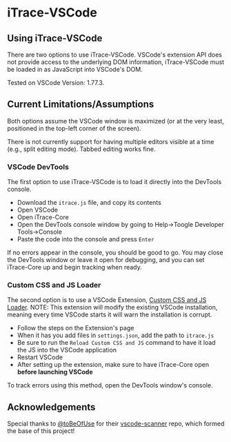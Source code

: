 # iTrace-VSCode

## Using iTrace-VSCode
There are two options to use iTrace-VSCode. VSCode's extension API does not provide access to the underlying DOM information, iTrace-VSCode must be loaded in as JavaScript into VSCode's DOM.

Tested on VSCode Version: 1.77.3.

## Current Limitations/Assumptions
Both options assume the VSCode window is maximized (or at the very least, positioned in the top-left corner of the screen).

There is not currently support for having multiple editors visible at a time (e.g., split editing mode).  Tabbed editing works fine.

### VSCode DevTools
The first option to use iTrace-VSCode is to load it directly into the DevTools console.

* Download the `itrace.js` file, and copy its contents
* Open VSCode
* Open iTrace-Core
* Open the DevTools console window by going to Help->Toogle Developer Tools->Console
* Paste the code into the console and press `Enter`

If no errors appear in the console, you should be good to go. You may close the DevTools window or leave it open for debugging, and you can set iTrace-Core up and begin tracking when ready.

### Custom CSS and JS Loader
The second option is to use a VSCode Extension, [Custom CSS and JS Loader](https://marketplace.visualstudio.com/items?itemName=be5invis.vscode-custom-css).  NOTE: This extension will modify the existing VSCode installation, meaning every time VSCode starts it will warn the installation is corrupt.

* Follow the steps on the Extension's page
* When it has you add files in `settings.json`, add the path to `itrace.js`
* Be sure to run the `Reload Custom CSS and JS` command to have it load the JS into the VSCode application
* Restart VSCode
* After setting up the extension, make sure to have iTrace-Core open **before launching VSCode**

To track errors using this method, open the DevTools window's console.

## Acknowledgements
Special thanks to [@toBeOfUse](https://github.com/toBeOfUse) for their [vscode-scanner](https://github.com/toBeOfUse/vscode-scanner) repo, which formed the base of this project!
